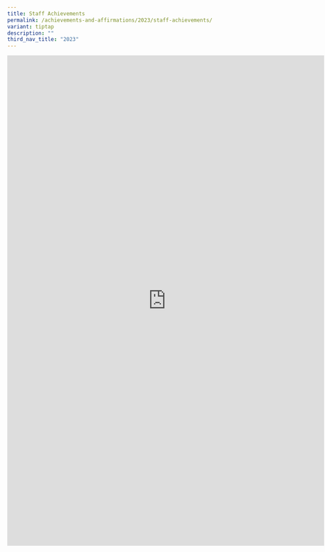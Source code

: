 ```yaml
---
title: Staff Achievements
permalink: /achievements-and-affirmations/2023/staff-achievements/
variant: tiptap
description: ""
third_nav_title: "2023"
---
```

<div class="iframe-wrapper">
<iframe height="1130" width="730" allowfullscreen="true" frameborder="0" src="https://docs.google.com/presentation/d/e/2PACX-1vQsqSdmIe5XN26Q1-plyP4jHLm1__19x9aJx51ALRTZd62EAmD4Vanuy75g0Gp6rFO3NRwNpNCmpyBr/embed?start=true&amp;loop=true&amp;delayms=10000"></iframe>
</div>
<p></p>